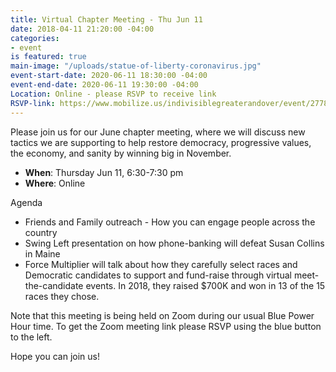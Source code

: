 ```yaml
---
title: Virtual Chapter Meeting - Thu Jun 11
date: 2018-04-11 21:20:00 -04:00
categories:
- event
is featured: true
main-image: "/uploads/statue-of-liberty-coronavirus.jpg"
event-start-date: 2020-06-11 18:30:00 -04:00
event-end-date: 2020-06-11 19:30:00 -04:00
Location: Online - please RSVP to receive link
RSVP-link: https://www.mobilize.us/indivisiblegreaterandover/event/277893/
---
```


Please join us for our June chapter meeting, where we will discuss new tactics we are supporting to help restore democracy, progressive values, the economy, and sanity by winning big in November.

* **When**: Thursday Jun 11, 6:30-7:30 pm
* **Where**: Online

Agenda
* Friends and Family outreach - How you can engage people across the country
* Swing Left presentation on how phone-banking will defeat Susan Collins in Maine
* Force Multiplier will talk about how they carefully select races and Democratic candidates to support and fund-raise through virtual meet-the-candidate events. In 2018, they raised $700K and won in 13 of the 15 races they chose.

Note that this meeting is being held on Zoom during our usual Blue Power Hour time. To get the Zoom meeting link please RSVP using the blue button to the left. 

Hope you can join us!